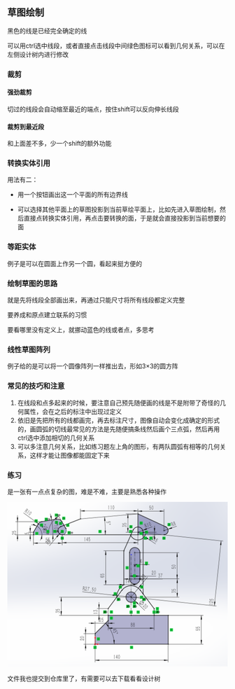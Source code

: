 ## 草图绘制

黑色的线是已经完全确定的线

可以用ctrl选中线段，或者直接点击线段中间绿色图标可以看到几何关系，可以在左侧设计树内进行修改		

### 裁剪

#### 强劲裁剪

切过的线段会自动缩至最近的端点，按住shift可以反向伸长线段

#### 裁剪到最近段

和上面差不多，少一个shift的额外功能

### 转换实体引用

用法有二：

- 用一个按钮画出这一个平面的所有边界线

- 可以选择其他平面上的草图投影到当前草绘平面上，比如先进入草图绘制，然后直接点转换实体引用，再点击要转换的面，于是就会直接投影到当前想要的面

### 等距实体

例子是可以在圆面上作另一个圆，看起来挺方便的

### 绘制草图的思路

就是先将线段全部画出来，再通过只能尺寸将所有线段都定义完整

要养成和原点建立联系的习惯

要看哪里没有定义上，就挪动蓝色的线或者点，多思考

### 线性草图阵列

例子给的是可以将一个圆像阵列一样推出去，形如3×3的圆方阵

### 常见的技巧和注意

1. 在线段和点多起来的时候，要注意自己预先随便画的线是不是附带了奇怪的几何属性，会在之后的标注中出现过定义
2. 依旧是先把所有的线都画完，再去标注尺寸，图像自动会变化成确定的形式的，画圆弧的切线最常见的方法是先随便搞条线然后画个三点弧，然后再用ctrl选中添加相切的几何关系
3. 可以多注意几何关系，比如练习题左上角的图形，有两队圆弧有相等的几何关系，这样才能让图像都能固定下来

### 练习

是一张有一点点复杂的图，难是不难，主要是熟悉各种操作

![image](1.png)

文件我也提交到仓库里了，有需要可以去下载看看设计树